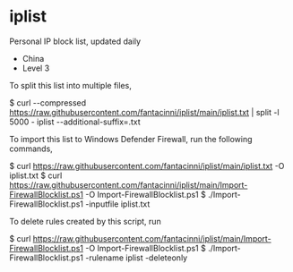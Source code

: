 # iplist
Personal IP block list, updated daily
- China
- Level 3

To split this list into multiple files,

$ curl --compressed https://raw.githubusercontent.com/fantacinni/iplist/main/iplist.txt | split -l 5000 - iplist --additional-suffix=.txt

To import this list to Windows Defender Firewall, run the following commands,

$ curl https://raw.githubusercontent.com/fantacinni/iplist/main/iplist.txt -O iplist.txt
$ curl https://raw.githubusercontent.com/fantacinni/iplist/main/Import-FirewallBlocklist.ps1 -O Import-FirewallBlocklist.ps1
$ ./Import-FirewallBlocklist.ps1 -inputfile iplist.txt

To delete rules created by this script, run

$ curl https://raw.githubusercontent.com/fantacinni/iplist/main/Import-FirewallBlocklist.ps1 -O Import-FirewallBlocklist.ps1
$ ./Import-FirewallBlocklist.ps1 -rulename iplist -deleteonly
